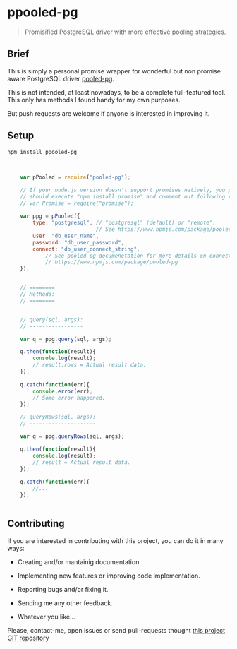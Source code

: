 ppooled-pg
==========

> Promisified PostgreSQL driver with more effective pooling strategies.


<a name="Brief"></a>Brief
-------------------------


This is simply a personal promise wrapper for wonderful but non promise aware PostgreSQL driver [pooled-pg](https://www.npmjs.com/package/pooled-pg).

This is not intended, at least nowadays, to be a complete full-featured tool. This only has methods I found handy for my own purposes.

But push requests are welcome if anyone is interested in improving it.


<a name="Setup">Setup</a>
-------------------------


    npm install ppooled-pg


<a name="Expample"></a>
-----------------------


```javascript

    var pPooled = require("pooled-pg");

    // If your node.js version doesn't support promises natively, you probably
    // should execute "npm install promise" and comment out following row:
    // var Promise = require("promise");
    
    var ppg = pPooled({
        type: "postgresql", // "postgresql" (default) or "remote".
                            // See https://www.npmjs.com/package/pooled-pg#advanced-usage-remote-mode
        user: "db_user_name",
        password: "db_user_password",
        connect: "db_user_connect_string",
            // See pooled-pg documenetation for more details on connect string:
            // https://www.npmjs.com/package/pooled-pg
    });


    // ========
    // Methods:
    // ========


    // query(sql, args):
    // -----------------

    var q = ppg.query(sql, args);

    q.then(function(result){
        console.log(result);
        // result.rows = Actual result data.
    });
        
    q.catch(function(err){
        console.error(err);
        // Some error happened.
    });

    // queryRows(sql, args):
    // ---------------------

    var q = ppg.queryRows(sql, args);

    q.then(function(result){
        console.log(result);
        // result = Actual result data.
    });
        
    q.catch(function(err){
        //...
    });
    


``````



<a name="contributing"></a>Contributing
---------------------------------------

If you are interested in contributing with this project, you can do it in many ways:

  * Creating and/or mantainig documentation.

  * Implementing new features or improving code implementation.

  * Reporting bugs and/or fixing it.
  
  * Sending me any other feedback.

  * Whatever you like...
    
Please, contact-me, open issues or send pull-requests thought [this project GIT repository](https://github.com/bitifet/ppooled-pg)


